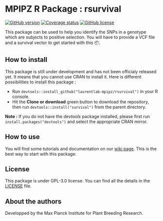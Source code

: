 # MPIPZ R Package : rsurvival 

[![GitHub version](https://badge.fury.io/gh/laurentlab-mpipz%2Frsurvival.svg)](https://github.com/Naereen/StrapDown.js)
[![Coverage status](https://codecov.io/gh/laurentlab-mpipz/rsurvival/branch/master/graph/badge.svg)](https://codecov.io/github/laurentlab-mpipz/rsurvival?branch=master)
[![GitHub license](https://img.shields.io/github/license/laurentlab-mpipz/rsurvival.svg)](https://github.com/laurentlab-mpipz/rsurvival/blob/master/LICENSE)

This package can be used to help you identify the SNPs in a genotype which are subjects to positive selection. 
You will have to provide a VCF file and a survival vector to get started with this 📦.

## How to install

This package is still under development and has not been officialy released yet. It means that you cannot use CRAN to install it. Here is different possibilities to install this package : 

* Run `devtools::install_github("laurentlab-mpipz/rsurvival")` in your R console.
* Hit the **Clone or download** green button to download the repository, then run `devtools::install("survival")` from the parent directory.

**Note :** If you do not have the _devtools_ package installed, please first run `install.packages("devtools")` and select the appropriate CRAN mirror.

## How to use
You will find some tutorials and documentation on our [wiki page](https://github.com/laurentlab-mpipz/rsurvival/wiki).
This is the best way to start with this package.

## License
This package is under GPL-3.0 license. You can find all the details in the [LICENSE](https://github.com/laurentlab-mpipz/rsurvival/blob/master/LICENSE) file.

## About the authors
Developped by the Max Planck Institute for Plant Breeding Research.
